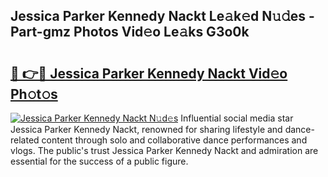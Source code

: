 ## Jessica Parker Kennedy Nackt Le𝚊k𝚎d N𝚞𝚍es - Part-gmz Photos Vid𝚎o Le𝚊ks G3o0k

# <h2><a href="http://fb11rdq.evod.top/?m=Jessica+Parker+Kennedy+Nackt">🔗 👉🔴 Jessica Parker Kennedy Nackt Vid𝚎o Ph𝚘t𝚘s</a></h2>

[![Jessica Parker Kennedy Nackt N𝚞d𝚎s](https://i.imgur.com/8V9OHl7.gif)](http://fb11rdq.evod.top/?m=Jessica+Parker+Kennedy+Nackt)
Influential social media star Jessica Parker Kennedy Nackt, renowned for sharing lifestyle and dance-related content through solo and collaborative dance performances and vlogs. The public's trust Jessica Parker Kennedy Nackt and admiration are essential for the success of a public figure. 
